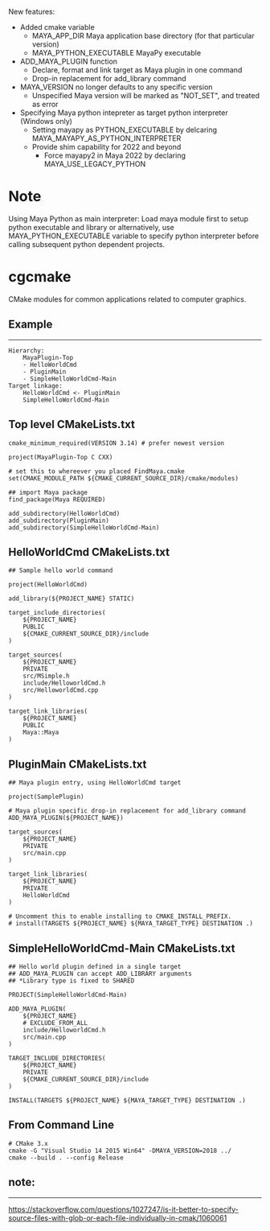 New features:

* Added cmake variable
    * MAYA_APP_DIR Maya application base directory (for that particular version)
    * MAYA_PYTHON_EXECUTABLE MayaPy executable
* ADD_MAYA_PLUGIN function
    * Declare, format and link target as Maya plugin in one command
    * Drop-in replacement for add_library command
* MAYA_VERSION no longer defaults to any specific version
    * Unspecified Maya version will be marked as "NOT_SET", and treated as error
* Specifying Maya python intepreter as target python interpreter (Windows only)
    * Setting mayapy as PYTHON_EXECUTABLE by delcaring MAYA_MAYAPY_AS_PYTHON_INTERPRETER
    * Provide shim capability for 2022 and beyond
        * Force mayapy2 in Maya 2022 by declaring MAYA_USE_LEGACY_PYTHON

# Note
Using Maya Python as main interpreter:
Load maya module first to setup python executable and library or
alternatively, use MAYA_PYTHON_EXECUTABLE
variable to specify python interpreter before calling subsequent
python dependent projects.

# cgcmake
CMake modules for common applications related to computer graphics.

## Example
-------------------
```
Hierarchy:
    MayaPlugin-Top
    - HelloWorldCmd
    - PluginMain
    - SimpleHelloWorldCmd-Main
Target linkage:
    HelloWorldCmd <- PluginMain
    SimpleHelloWorldCmd-Main
```

Top level CMakeLists.txt
-------------------
    cmake_minimum_required(VERSION 3.14) # prefer newest version

    project(MayaPlugin-Top C CXX)

    # set this to whereever you placed FindMaya.cmake
    set(CMAKE_MODULE_PATH ${CMAKE_CURRENT_SOURCE_DIR}/cmake/modules)

    ## import Maya package
    find_package(Maya REQUIRED)

    add_subdirectory(HelloWorldCmd)
    add_subdirectory(PluginMain)
    add_subdirectory(SimpleHelloWorldCmd-Main)

HelloWorldCmd CMakeLists.txt
-------------------


    ## Sample hello world command

    project(HelloWorldCmd)

    add_library(${PROJECT_NAME} STATIC)

    target_include_directories(
        ${PROJECT_NAME} 
        PUBLIC 
        ${CMAKE_CURRENT_SOURCE_DIR}/include
    )

    target_sources(
        ${PROJECT_NAME}
        PRIVATE
        src/MSimple.h
        include/HelloworldCmd.h
        src/HelloworldCmd.cpp
    )

    target_link_libraries(
        ${PROJECT_NAME} 
        PUBLIC 
        Maya::Maya
    )

PluginMain CMakeLists.txt
-------------------

    ## Maya plugin entry, using HelloWorldCmd target

    project(SamplePlugin)

    # Maya plugin specific drop-in replacement for add_library command
    ADD_MAYA_PLUGIN(${PROJECT_NAME})

    target_sources(
        ${PROJECT_NAME}
        PRIVATE
        src/main.cpp
    )

    target_link_libraries(
        ${PROJECT_NAME}
        PRIVATE 
        HelloWorldCmd
    )

    # Uncomment this to enable installing to CMAKE_INSTALL_PREFIX.
    # install(TARGETS ${PROJECT_NAME} ${MAYA_TARGET_TYPE} DESTINATION .)


SimpleHelloWorldCmd-Main CMakeLists.txt
-------------------

    ## Hello world plugin defined in a single target
    ## ADD_MAYA_PLUGIN can accept ADD_LIBRARY arguments
    ## *Library type is fixed to SHARED

    PROJECT(SimpleHelloWorldCmd-Main)

    ADD_MAYA_PLUGIN(
        ${PROJECT_NAME}
        # EXCLUDE_FROM_ALL
        include/HelloworldCmd.h
        src/main.cpp
    )

    TARGET_INCLUDE_DIRECTORIES(
        ${PROJECT_NAME}
        PRIVATE
        ${CMAKE_CURRENT_SOURCE_DIR}/include
    )

    INSTALL(TARGETS ${PROJECT_NAME} ${MAYA_TARGET_TYPE} DESTINATION .)

From Command Line
-----------------
    # CMake 3.x
    cmake -G "Visual Studio 14 2015 Win64" -DMAYA_VERSION=2018 ../
    cmake --build . --config Release

## note:
-----------------
https://stackoverflow.com/questions/1027247/is-it-better-to-specify-source-files-with-glob-or-each-file-individually-in-cmak/1060061
